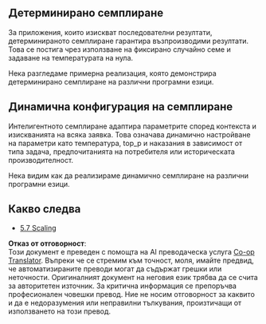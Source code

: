 <!--
CO_OP_TRANSLATOR_METADATA:
{
  "original_hash": "3cb0da3badd51d73ab78ebade2827d98",
  "translation_date": "2025-07-14T02:25:24+00:00",
  "source_file": "05-AdvancedTopics/mcp-sampling/README.md",
  "language_code": "bg"
}
-->
## Детерминирано семплиране

За приложения, които изискват последователни резултати, детерминираното семплиране гарантира възпроизводими резултати. Това се постига чрез използване на фиксирано случайно семе и задаване на температурата на нула.

Нека разгледаме примерна реализация, която демонстрира детерминирано семплиране на различни програмни езици.

## Динамична конфигурация на семплиране

Интелигентното семплиране адаптира параметрите според контекста и изискванията на всяка заявка. Това означава динамично настройване на параметри като температура, top_p и наказания в зависимост от типа задача, предпочитанията на потребителя или историческата производителност.

Нека видим как да реализираме динамично семплиране на различни програмни езици.

## Какво следва

- [5.7 Scaling](../mcp-scaling/README.md)

**Отказ от отговорност**:  
Този документ е преведен с помощта на AI преводаческа услуга [Co-op Translator](https://github.com/Azure/co-op-translator). Въпреки че се стремим към точност, моля, имайте предвид, че автоматизираните преводи могат да съдържат грешки или неточности. Оригиналният документ на неговия език трябва да се счита за авторитетен източник. За критична информация се препоръчва професионален човешки превод. Ние не носим отговорност за каквито и да е недоразумения или неправилни тълкувания, произтичащи от използването на този превод.